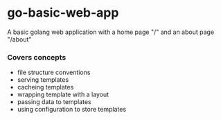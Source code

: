# go-basic-web-app
<p>
A basic golang web application with a home page "/" and an about page "/about"
</p>

### Covers concepts
* file structure conventions
* serving templates
* cacheing templates
* wrapping template with a layout
* passing data to templates
* using configuration to store templates